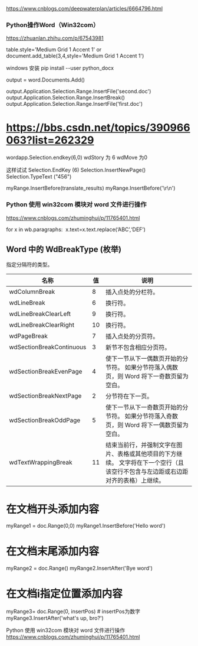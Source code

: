 https://www.cnblogs.com/deepwaterplan/articles/6664796.html

### Python操作Word（Win32com）
https://zhuanlan.zhihu.com/p/67543981


table.style='Medium Grid 1 Accent 1' 
or
document.add_table(3,4,style='Medium Grid 1 Accent 1')

windows 安装 pip install --user python_docx


output = word.Documents.Add()

output.Application.Selection.Range.InsertFile('second.doc')
output.Application.Selection.Range.InsertBreak()
output.Application.Selection.Range.InsertFile('first.doc')



# https://bbs.csdn.net/topics/390966063?list=262329

wordapp.Selection.endkey(6,0) wdStory 为 6 wdMove 为0

这样试试 
Selection.EndKey (6) Selection.InsertNewPage() Selection.TypeText ("456")

myRange.InsertBefore(translate_results) myRange.InsertBefore('\r\n')



### Python 使用 win32com 模块对 word 文件进行操作
https://www.cnblogs.com/zhuminghui/p/11765401.html


for x in wb.paragraphs:
​ x.text=x.text.replace(‘ABC’,‘DEF’)



## Word 中的 WdBreakType (枚举)


指定分隔符的类型。

| 名称                       | 值  | 说明                                                               |
|--------------------------|----|------------------------------------------------------------------|
| wdColumnBreak            | 8  | 插入点处的分栏符。                                                        |
| wdLineBreak              | 6  | 换行符。                                                             |
| wdLineBreakClearLeft     | 9  | 换行符。                                                             |
| wdLineBreakClearRight    | 10 | 换行符。                                                             |
| wdPageBreak              | 7  | 插入点处的分页符。                                                        |
| wdSectionBreakContinuous | 3  | 新节不包含相应分页符。                                                      |
| wdSectionBreakEvenPage   | 4  | 使下一节从下一偶数页开始的分节符。 如果分节符落入偶数页，则 Word 将下一奇数页留为空白。                  |
| wdSectionBreakNextPage   | 2  | 分节符在下一页。                                                         |
| wdSectionBreakOddPage    | 5  | 使下一节从下一奇数页开始的分节符。 如果分节符落入奇数页，则 Word 将下一偶数页留为空白。                  |
| wdTextWrappingBreak      | 11 | 结束当前行，并强制文字在图片、表格或其他项目的下方继续。 文字将在下一个空行（且该空行不包含与左边距或右边距对齐的表格）上继续。 |


# 在文档开头添加内容
myRange1 = doc.Range(0,0)
myRange1.InsertBefore('Hello word')

# 在文档末尾添加内容
myRange2 = doc.Range()
myRange2.InsertAfter('Bye word') 


# 在文档i指定位置添加内容
myRange3= doc.Range(0, insertPos) # insertPos为数字
myRange3.InsertAfter('what's up, bro?')

Python 使用 win32com 模块对 word 文件进行操作
https://www.cnblogs.com/zhuminghui/p/11765401.html